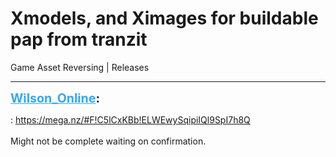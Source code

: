 # Xmodels, and Ximages for buildable pap from tranzit
Game Asset Reversing | Releases

---
<strong style="font-size: 1.4em;"><span style="text-decoration: underline;text-decoration-color: #34a7f9;"><span style="color:#34a7f9;">Wilson_Online</span></span>:</strong>

<p>: <a href="https://mega.nz/#F!C5lCxKBb!ELWEwySqipiIQl9SpI7h8Q">https://mega.nz/#F!C5lCxKBb!ELWEwySqipiIQl9SpI7h8Q</a> <br /><br />Might not be complete waiting on confirmation.</p>
